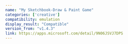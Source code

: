 ```yaml
---
name: "My Sketchbook-Draw & Paint Game"
categories: ['creative']
compatibility: emulation
display_result: "Compatible"
version_from: "v1.4.3"
link: https://apps.microsoft.com/detail/9N06JSVJ7DPS
---
```

